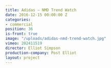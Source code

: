 ```yaml
---
title: Adidas — NMD Trend Watch
date: 2016-12-15 00:00:00 Z
categories:
- commercial
position: 36
is-front: true
image: "/uploads/adidas-nmd-trend-watch.jpg"
vimeo: 202411519
director: Elliot Simpson
production-company: Post Elliot
layout: project
---
```



